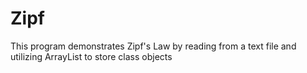 # Zipf
This program demonstrates Zipf's Law by reading from a text file 
and utilizing ArrayList to store class objects
